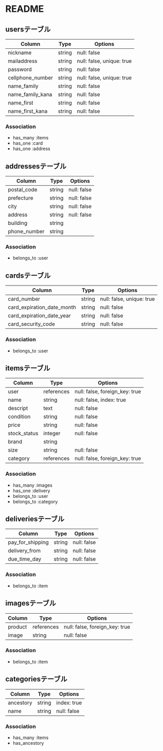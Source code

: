 # README

## usersテーブル
|Column|Type|Options|
|------|----|-------|
|nickname|string|null: false|
|mailaddress|string|null: false, unique: true|
|password|string|null: false|
|cellphone_number|string|null: false, unique: true|
|name_family|string|null: false|
|name_family_kana|string|null: false|
|name_first|string|null: false|
|name_first_kana|string|null: false|

### Association
- has_many :items
- has_one :card
- has_one :address


## addressesテーブル
|Column|Type|Options|
|------|----|-------|
|postal_code|string|null: false|
|prefecture|string|null: false|
|city|string|null: false|
|address|string|null: false|
|building|string||
|phone_number|string||

### Association
- belongs_to :user


## cardsテーブル
|Column|Type|Options|
|------|----|-------|
|card_number|string|null: false, unique: true|
|card_expiration_date_month|string|null: false|
|card_expiration_date_year|string|null: false|
|card_security_code|string|null: false|

### Association
- belongs_to :user


## itemsテーブル
|Column|Type|Options|
|------|----|-------|
|user|references|null: false, foreign_key: true|
|name|string|null: false, index: true|
|descript|text|null: false|
|condition|string|null: false|
|price|string|null: false|
|stock_status|integer|null: false|
|brand|string||
|size|string|null: false|
|category|references|null: false, foreign_key: true|

### Association
- has_many :images
- has_one :delivery
- belongs_to :user
- belongs_to :category


## deliveriesテーブル
|Column|Type|Options|
|------|----|-------|
|pay_for_shipping|string|null: false|
|delivery_from|string|null: false|
|due_time_day|string|null: false|

### Association
- belongs_to :item


## imagesテーブル
|Column|Type|Options|
|------|----|-------|
|product|references|null: false, foreign_key: true|
|image|string|null: false|

### Association
- belongs_to :item


## categoriesテーブル
|Column|Type|Options|
|------|----|-------|
|ancestory|string|index: true|
|name|string|null: false|

### Association
- has_many :items
- has_ancestory